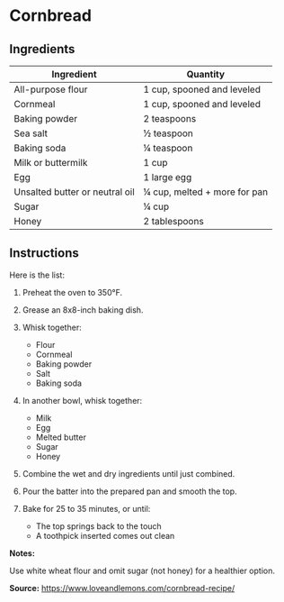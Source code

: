 # Cornbread

## Ingredients

| Ingredient | Quantity |
| --- | --- |
| All-purpose flour | 1 cup, spooned and leveled |
| Cornmeal | 1 cup, spooned and leveled |
| Baking powder | 2 teaspoons |
| Sea salt | ½ teaspoon |
| Baking soda | ¼ teaspoon |
| Milk or buttermilk | 1 cup |
| Egg | 1 large egg |
| Unsalted butter or neutral oil | ¼ cup, melted + more for pan |
| Sugar | ¼ cup |
| Honey | 2 tablespoons |
                     

## Instructions

Here is the list:

1. Preheat the oven to 350°F.
2. Grease an 8x8-inch baking dish.

3. Whisk together:
   - Flour
   - Cornmeal
   - Baking powder
   - Salt
   - Baking soda

4. In another bowl, whisk together:
   - Milk
   - Egg
   - Melted butter
   - Sugar
   - Honey

5. Combine the wet and dry ingredients until just combined.
6. Pour the batter into the prepared pan and smooth the top.

7. Bake for 25 to 35 minutes, or until:
    - The top springs back to the touch
    - A toothpick inserted comes out clean

**Notes:**

Use white wheat flour and omit sugar (not honey) for a healthier option.

**Source:**
https://www.loveandlemons.com/cornbread-recipe/